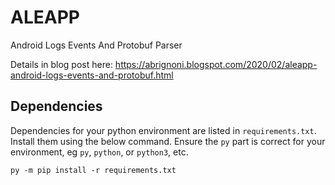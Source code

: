 # ALEAPP
Android Logs Events And Protobuf Parser

Details in blog post here: https://abrignoni.blogspot.com/2020/02/aleapp-android-logs-events-and-protobuf.html  

## Dependencies

Dependencies for your python environment are listed in `requirements.txt`. Install them using the below command. Ensure the `py` part is correct for your environment, eg `py`, `python`, or `python3`, etc.

`py -m pip install -r requirements.txt`
